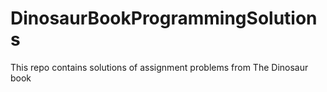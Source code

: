 # DinosaurBookProgrammingSolutions
This repo contains solutions of assignment problems from The Dinosaur book
